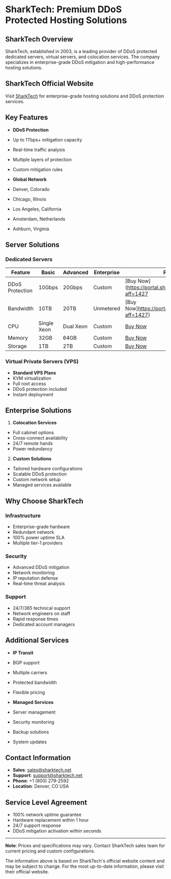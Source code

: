 # SharkTech: Premium DDoS Protected Hosting Solutions

## SharkTech Overview
SharkTech, established in 2003, is a leading provider of DDoS protected dedicated servers, virtual servers, and colocation services. The company specializes in enterprise-grade DDoS mitigation and high-performance hosting solutions.

## SharkTech Official Website
Visit [SharkTech](https://portal.sharktech.net/aff.php?aff=1427) for enterprise-grade hosting solutions and DDoS protection services.

## Key Features

* **DDoS Protection**
 * Up to 1Tbps+ mitigation capacity
 * Real-time traffic analysis
 * Multiple layers of protection
 * Custom mitigation rules

* **Global Network**
 * Denver, Colorado
 * Chicago, Illinois
 * Los Angeles, California
 * Amsterdam, Netherlands
 * Ashburn, Virginia

## Server Solutions

### Dedicated Servers

| Feature | Basic | Advanced | Enterprise | Purchase |
|---------|-------|----------|------------|----------|
| DDoS Protection | 10Gbps | 20Gbps | Custom | [Buy Now](https://portal.sharktech.net/aff.php?aff=1427 |
| Bandwidth | 10TB | 20TB | Unmetered | [Buy Now]https://portal.sharktech.net/aff.php?aff=1427) |
| CPU | Single Xeon | Dual Xeon | Custom | [Buy Now](https://portal.sharktech.net/aff.php?aff=1427) |
| Memory | 32GB | 64GB | Custom | [Buy Now](https://portal.sharktech.net/aff.php?aff=1427) |
| Storage | 1TB | 2TB | Custom | [Buy Now](https://portal.sharktech.net/aff.php?aff=1427) |

### Virtual Private Servers (VPS)

* **Standard VPS Plans**
 * KVM virtualization
 * Full root access
 * DDoS protection included
 * Instant deployment

## Enterprise Solutions

1. **Colocation Services**
  * Full cabinet options
  * Cross-connect availability
  * 24/7 remote hands
  * Power redundancy

2. **Custom Solutions**
  * Tailored hardware configurations
  * Scalable DDoS protection
  * Custom network setup
  * Managed services available

## Why Choose SharkTech

### Infrastructure
* Enterprise-grade hardware
* Redundant network
* 100% power uptime SLA
* Multiple tier-1 providers

### Security
* Advanced DDoS mitigation
* Network monitoring
* IP reputation defense
* Real-time threat analysis

### Support
* 24/7/365 technical support
* Network engineers on staff
* Rapid response times
* Dedicated account managers

## Additional Services

* **IP Transit**
 * BGP support
 * Multiple carriers
 * Protected bandwidth
 * Flexible pricing

* **Managed Services**
 * Server management
 * Security monitoring
 * Backup solutions
 * System updates

## Contact Information

* **Sales**: sales@sharktech.net
* **Support**: support@sharktech.net
* **Phone**: +1 (800) 279-2592
* **Location**: Denver, CO USA

## Service Level Agreement
* 100% network uptime guarantee
* Hardware replacement within 1 hour
* 24/7 support response
* DDoS mitigation activation within seconds

---

**Note**: Prices and specifications may vary. Contact SharkTech sales team for current pricing and custom configurations.

The information above is based on SharkTech's official website content and may be subject to change. For the most up-to-date information, please visit their official website.
